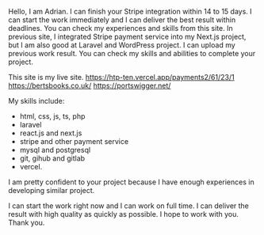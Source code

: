 Hello, I am Adrian. I can finish your Stripe integration within 14 to 15 days. I can start the work immediately and I can deliver the best result within deadlines.  You can check my experiences and skills from this site. In previous site, I integrated Stripe payment service into my Next.js project, but I am also good at Laravel and WordPress project. I can upload my previous work result. You can check my skills and abilities to complete your project. 

This site is my live site.
https://htp-ten.vercel.app/payments2/61/23/1
https://bertsbooks.co.uk/
https://portswigger.net/

My skills include:
- html, css, js, ts, php
- laravel
- react.js and next.js
- stripe and other payment service
- mysql and postgresql
- git, gihub and gitlab
- vercel.

I am pretty confident to your project because I have enough experiences in developing similar project. 

I can start the work right now and I can work on full time. I can deliver the result with high quality as quickly as possible. I hope to work with you.
Thank you.